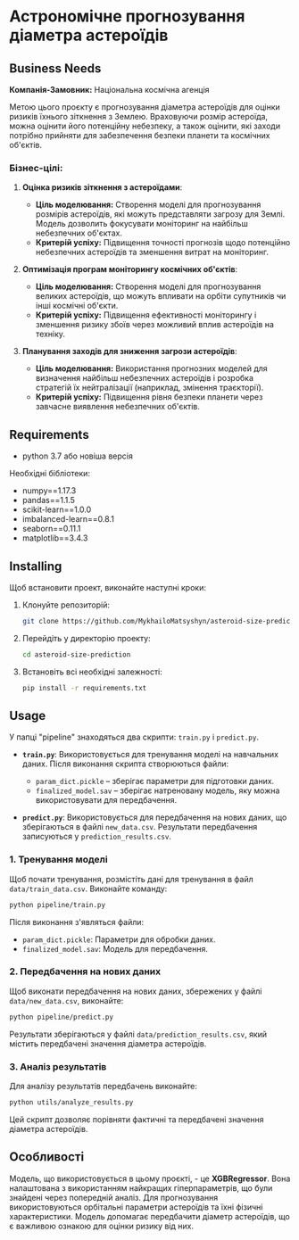 # **Астрономічне прогнозування діаметра астероїдів**

## **Business Needs**

**Компанія-Замовник:** Національна космічна агенція

Метою цього проєкту є прогнозування діаметра астероїдів для оцінки ризиків їхнього зіткнення з Землею. Враховуючи розмір астероїда, можна оцінити його потенційну небезпеку, а також оцінити, які заходи потрібно прийняти для забезпечення безпеки планети та космічних об'єктів.

### Бізнес-цілі:

1. **Оцінка ризиків зіткнення з астероїдами**:

   - **Ціль моделювання:** Створення моделі для прогнозування розмірів астероїдів, які можуть представляти загрозу для Землі. Модель дозволить фокусувати моніторинг на найбільш небезпечних об'єктах.
   - **Критерій успіху:** Підвищення точності прогнозів щодо потенційно небезпечних астероїдів та зменшення витрат на моніторинг.

2. **Оптимізація програм моніторингу космічних об'єктів**:

   - **Ціль моделювання:** Створення моделі для прогнозування великих астероїдів, що можуть впливати на орбіти супутників чи інші космічні об'єкти.
   - **Критерій успіху:** Підвищення ефективності моніторингу і зменшення ризику збоїв через можливий вплив астероїдів на техніку.

3. **Планування заходів для зниження загрози астероїдів**:
   - **Ціль моделювання:** Використання прогнозних моделей для визначення найбільш небезпечних астероїдів і розробка стратегій їх нейтралізації (наприклад, змінення траєкторії).
   - **Критерій успіху:** Підвищення рівня безпеки планети через завчасне виявлення небезпечних об'єктів.

## **Requirements**

- python 3.7 або новіша версія

Необхідні бібліотеки:

- numpy==1.17.3
- pandas==1.1.5
- scikit-learn==1.0.0
- imbalanced-learn==0.8.1
- seaborn==0.11.1
- matplotlib==3.4.3

## **Installing**

Щоб встановити проект, виконайте наступні кроки:

1. Клонуйте репозиторій:

   ```bash
   git clone https://github.com/MykhailoMatsyshyn/asteroid-size-prediction.git
   ```

2. Перейдіть у директорію проекту:

   ```bash
   cd asteroid-size-prediction
   ```

3. Встановіть всі необхідні залежності:
   ```bash
   pip install -r requirements.txt
   ```

## **Usage**

У папці "pipeline" знаходяться два скрипти: `train.py` і `predict.py`.

- **`train.py`**: Використовується для тренування моделі на навчальних даних. Після виконання скрипта створюються файли:

  - `param_dict.pickle` – зберігає параметри для підготовки даних.
  - `finalized_model.sav` – зберігає натреновану модель, яку можна використовувати для передбачення.

- **`predict.py`**: Використовується для передбачення на нових даних, що зберігаються в файлі `new_data.csv`. Результати передбачення записуються у `prediction_results.csv`.

### 1. **Тренування моделі**

Щоб почати тренування, розмістіть дані для тренування в файл `data/train_data.csv`. Виконайте команду:

```bash
python pipeline/train.py
```

Після виконання з'являться файли:

- `param_dict.pickle`: Параметри для обробки даних.
- `finalized_model.sav`: Модель для передбачення.

### 2. **Передбачення на нових даних**

Щоб виконати передбачення на нових даних, збережених у файлі `data/new_data.csv`, виконайте:

```bash
python pipeline/predict.py
```

Результати зберігаються у файлі `data/prediction_results.csv`, який містить передбачені значення діаметра астероїдів.

### 3. **Аналіз результатів**

Для аналізу результатів передбачень виконайте:

```bash
python utils/analyze_results.py
```

Цей скрипт дозволяє порівняти фактичні та передбачені значення діаметра астероїдів.

## **Особливості**

Модель, що використовується в цьому проєкті, - це **XGBRegressor**. Вона налаштована з використанням найкращих гіперпараметрів, що були знайдені через попередній аналіз. Для прогнозування використовуються орбітальні параметри астероїдів та їхні фізичні характеристики. Модель допомагає передбачити діаметр астероїдів, що є важливою ознакою для оцінки ризику від них.
